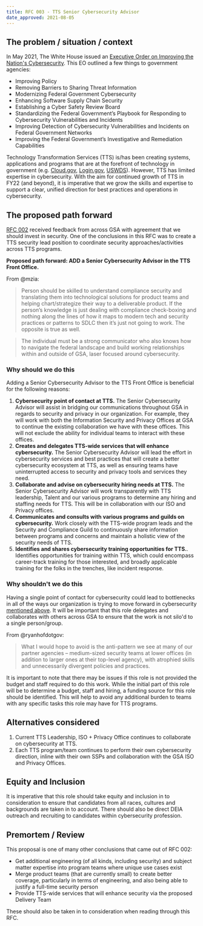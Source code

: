 ```yaml
---
title: RFC 003 - TTS Senior Cybersecurity Advisor
date_approved: 2021-08-05
---
```


## The problem / situation / context

In May 2021, The White House issued an [Executive Order on Improving the Nation's Cybersecurity](https://www.whitehouse.gov/briefing-room/presidential-actions/2021/05/12/executive-order-on-improving-the-nations-cybersecurity/). This EO outlined a few things to government agencies:

- Improving Policy
- Removing Barriers to Sharing Threat Information
- Modernizing Federal Government Cybersecurity
- Enhancing Software Supply Chain Security
- Establishing a Cyber Safety Review Board
- Standardizing the Federal Government’s Playbook for Responding to Cybersecurity Vulnerabilities and Incidents
- Improving Detection of Cybersecurity Vulnerabilities and Incidents on Federal Government Networks
- Improving the Federal Government’s Investigative and Remediation Capabilities

Technology Transformation Services (TTS) is/has been creating systems, applications and programs that are at the forefront of technology in government (e.g. [Cloud.gov](https://cloud.gov), [Login.gov](https://login.gov), [USWDS](https://designsystem.digital.gov/)). However, TTS has limited expertise in cybersecurity. With the aim for continued growth of TTS in FY22 (and beyond), it is imperative that we grow the skills and expertise to support a clear, unified direction for best practices and operations in cybersecurity.

## The proposed path forward

[RFC 002](https://docs.google.com/document/d/1RedCM0NgQ3D5NmVZXqLZv5HTvNTb05SCqROkqJLd18s/edit) received feedback from across GSA with agreement that we should invest in security. One of the conclusions in this RFC was to create a TTS security lead position to coordinate security approaches/activities across TTS programs.

**Proposed path forward: ADD a Senior Cybersecurity Advisor in the TTS Front Office.**

From @mzia:

> Person should be skilled to understand compliance security and translating them into technological solutions for product teams and helping chart/strategize their way to a deliverable product. If the person’s knowledge is just dealing with compliance check-boxing and nothing along the lines of how it maps to modern tech and security practices or patterns to SDLC then it’s just not going to work. The opposite is true as well.

> The individual must be a strong communicator who also knows how to navigate the federal landscape and build working relationships within and outside of GSA, laser focused around cybersecurity.

### Why should we do this

Adding a Senior Cybersecurity Advisor to the TTS Front Office is beneficial for the following reasons:

1. **Cybersecurity point of contact at TTS.** The Senior Cybersecurity Advisor will assist in bridging our communications throughout GSA in regards to security and privacy in our organization. For example, they will work with both the Information Security and Privacy Offices at GSA to continue the existing collaboration we have with these offices. This will not exclude the ability for individual teams to interact with these offices.
1. **Creates and delegates TTS-wide services that will enhance cybersecurity.** The Senior Cybersecurity Advisor will lead the effort in cybersecurity services and best practices that will create a better cybersecurity ecosystem at TTS, as well as ensuring teams have uninterrupted access to security and privacy tools and services they need.
1. **Collaborate and advise on cybersecurity hiring needs at TTS.** The Senior Cybersecurity Advisor will work transparently with TTS leadership, Talent and our various programs to determine any hiring and staffing needs for TTS. This will be in collaboration with our ISO and Privacy offices.
1. **Communicates and consults with various programs and guilds on cybersecurity.** Work closely with the TTS-wide program leads and the Security and Compliance Guild to continuously share information between programs and concerns and maintain a holistic view of the security needs of TTS.
1. **Identifies and shares cybersecurity training opportunities for TTS.**. Identifies opportunities for training within TTS, which could encompass career-track training for those interested, and broadly applicable training for the folks in the trenches, like incident response.

### Why shouldn't we do this

Having a single point of contact for cybersecurity could lead to bottlenecks in all of the ways our organization is trying to move forward in cybersecurity [mentioned above](#why-should-we-do-this). It will be important that this role delegates and collaborates with others across GSA to ensure that the work is not silo'd to a single person/group.

From @ryanhofdotgov:

> What I would hope to avoid is the anti-pattern we see at many of our partner agencies – medium-sized security teams at lower offices (in addition to larger ones at their top-level agency), with atrophied skills and unnecessarily divergent policies and practices.

It is important to note that there may be issues if this role is not provided the budget and staff required to do this work. While the initial part of this role will be to determine a budget, staff and hiring, a funding source for this role should be identified. This will help to avoid any additional burden to teams with any specific tasks this role may have for TTS programs.

## Alternatives considered

1. Current TTS Leadership, ISO + Privacy Office continues to collaborate on cybersecurity at TTS.
1. Each TTS program/team continues to perform their own cybersecurity direction, inline with their own SSPs and collaboration with the GSA ISO and Privacy Offices.

## Equity and Inclusion

It is imperative that this role should take equity and inclusion in to consideration to ensure that candidates from all races, cultures and backgrounds are taken in to account. There should also be direct DEIA outreach and recruiting to candidates within cybersecurity profession.

## Premortem / Review

This proposal is one of many other conclusions that came out of RFC 002:

- Get additional engineering (of all kinds, including security) and subject matter expertise into program teams where unique use cases exist
- Merge product teams (that are currently small) to create better coverage, particularly in terms of engineering, and also being able to justify a full-time security person
- Provide TTS-wide services that will enhance security via the proposed Delivery Team

These should also be taken in to consideration when reading through this RFC.
